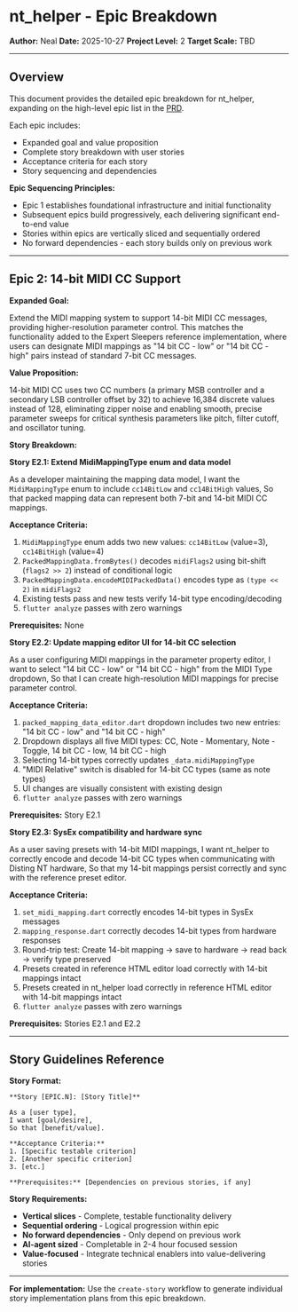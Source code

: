 # nt_helper - Epic Breakdown

**Author:** Neal
**Date:** 2025-10-27
**Project Level:** 2
**Target Scale:** TBD

---

## Overview

This document provides the detailed epic breakdown for nt_helper, expanding on the high-level epic list in the [PRD](./PRD.md).

Each epic includes:

- Expanded goal and value proposition
- Complete story breakdown with user stories
- Acceptance criteria for each story
- Story sequencing and dependencies

**Epic Sequencing Principles:**

- Epic 1 establishes foundational infrastructure and initial functionality
- Subsequent epics build progressively, each delivering significant end-to-end value
- Stories within epics are vertically sliced and sequentially ordered
- No forward dependencies - each story builds only on previous work

---

## Epic 2: 14-bit MIDI CC Support

**Expanded Goal:**

Extend the MIDI mapping system to support 14-bit MIDI CC messages, providing higher-resolution parameter control. This matches the functionality added to the Expert Sleepers reference implementation, where users can designate MIDI mappings as "14 bit CC - low" or "14 bit CC - high" pairs instead of standard 7-bit CC messages.

**Value Proposition:**

14-bit MIDI CC uses two CC numbers (a primary MSB controller and a secondary LSB controller offset by 32) to achieve 16,384 discrete values instead of 128, eliminating zipper noise and enabling smooth, precise parameter sweeps for critical synthesis parameters like pitch, filter cutoff, and oscillator tuning.

**Story Breakdown:**

**Story E2.1: Extend MidiMappingType enum and data model**

As a developer maintaining the mapping data model,
I want the `MidiMappingType` enum to include `cc14BitLow` and `cc14BitHigh` values,
So that packed mapping data can represent both 7-bit and 14-bit MIDI CC mappings.

**Acceptance Criteria:**
1. `MidiMappingType` enum adds two new values: `cc14BitLow` (value=3), `cc14BitHigh` (value=4)
2. `PackedMappingData.fromBytes()` decodes `midiFlags2` using bit-shift (`flags2 >> 2`) instead of conditional logic
3. `PackedMappingData.encodeMIDIPackedData()` encodes type as `(type << 2)` in `midiFlags2`
4. Existing tests pass and new tests verify 14-bit type encoding/decoding
5. `flutter analyze` passes with zero warnings

**Prerequisites:** None

**Story E2.2: Update mapping editor UI for 14-bit CC selection**

As a user configuring MIDI mappings in the parameter property editor,
I want to select "14 bit CC - low" or "14 bit CC - high" from the MIDI Type dropdown,
So that I can create high-resolution MIDI mappings for precise parameter control.

**Acceptance Criteria:**
1. `packed_mapping_data_editor.dart` dropdown includes two new entries: "14 bit CC - low" and "14 bit CC - high"
2. Dropdown displays all five MIDI types: CC, Note - Momentary, Note - Toggle, 14 bit CC - low, 14 bit CC - high
3. Selecting 14-bit types correctly updates `_data.midiMappingType`
4. "MIDI Relative" switch is disabled for 14-bit CC types (same as note types)
5. UI changes are visually consistent with existing design
6. `flutter analyze` passes with zero warnings

**Prerequisites:** Story E2.1

**Story E2.3: SysEx compatibility and hardware sync**

As a user saving presets with 14-bit MIDI mappings,
I want nt_helper to correctly encode and decode 14-bit CC types when communicating with Disting NT hardware,
So that my 14-bit mappings persist correctly and sync with the reference preset editor.

**Acceptance Criteria:**
1. `set_midi_mapping.dart` correctly encodes 14-bit types in SysEx messages
2. `mapping_response.dart` correctly decodes 14-bit types from hardware responses
3. Round-trip test: Create 14-bit mapping → save to hardware → read back → verify type preserved
4. Presets created in reference HTML editor load correctly with 14-bit mappings intact
5. Presets created in nt_helper load correctly in reference HTML editor with 14-bit mappings intact
6. `flutter analyze` passes with zero warnings

**Prerequisites:** Stories E2.1 and E2.2

---

## Story Guidelines Reference

**Story Format:**

```
**Story [EPIC.N]: [Story Title]**

As a [user type],
I want [goal/desire],
So that [benefit/value].

**Acceptance Criteria:**
1. [Specific testable criterion]
2. [Another specific criterion]
3. [etc.]

**Prerequisites:** [Dependencies on previous stories, if any]
```

**Story Requirements:**

- **Vertical slices** - Complete, testable functionality delivery
- **Sequential ordering** - Logical progression within epic
- **No forward dependencies** - Only depend on previous work
- **AI-agent sized** - Completable in 2-4 hour focused session
- **Value-focused** - Integrate technical enablers into value-delivering stories

---

**For implementation:** Use the `create-story` workflow to generate individual story implementation plans from this epic breakdown.
